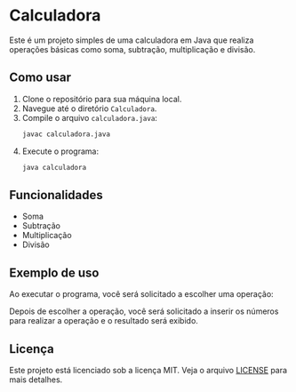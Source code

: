 # Calculadora

Este é um projeto simples de uma calculadora em Java que realiza operações básicas como soma, subtração, multiplicação e divisão.

## Como usar

1. Clone o repositório para sua máquina local.
2. Navegue até o diretório `Calculadora`.
3. Compile o arquivo `calculadora.java`:
    ```sh
    javac calculadora.java
    ```
4. Execute o programa:
    ```sh
    java calculadora
    ```

## Funcionalidades

- Soma
- Subtração
- Multiplicação
- Divisão

## Exemplo de uso

Ao executar o programa, você será solicitado a escolher uma operação:

Depois de escolher a operação, você será solicitado a inserir os números para realizar a operação e o resultado será exibido.

## Licença

Este projeto está licenciado sob a licença MIT. Veja o arquivo [LICENSE](http://_vscodecontentref_/1) para mais detalhes.
